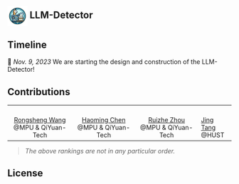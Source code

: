
## <img src="assets/logo.png" style="vertical-align: middle; width: 45px;"> LLM-Detector

## Timeline

📢 *Nov. 9, 2023* We are starting the design and construction of the LLM-Detector!

## Contributions


||   |   ||
|:-:|:-:|:-:|:-|
|<img src="https://avatars.githubusercontent.com/u/55651568?v=4" alt="" width="40"/>|<img src="https://avatars.githubusercontent.com/u/44778029?v=4" alt="" width="40"/>|<img src="https://avatars.githubusercontent.com/u/42091637?v=4" alt="" width="40"/>|<img src="https://avatars.githubusercontent.com/u/38195038?v=4" alt="" width="40"/>|
| [Rongsheng Wang](https://github.com/WangRongsheng) </br>@MPU & QiYuan-Tech | [Haoming Chen](https://github.com/uxfion) </br>@MPU & QiYuan-Tech | [Ruizhe Zhou](https://github.com/RetroZhou) </br>@MPU & QiYuan-Tech |[Jing Tang](https://github.com/vaew) </br>@HUST |


<!--
<table>
  <tr>
    <td width= "165"><img src="https://avatars.githubusercontent.com/u/55651568?v=4" alt="Chat_haruhi" width="160"></td>
    <td>
      <h2><a href="https://github.com/WangRongsheng"> Rongsheng Wang </a> @MPU & QiYuan-Tech </h2>
      <p> 项目发起者, 数据采集 </p>
    </td>
  </tr>
</table>

<table>
  <tr>
    <td width= "165"><img src="https://avatars.githubusercontent.com/u/44778029?v=4" alt="Chat_haruhi" width="160"></td>
    <td>
      <h2><a href="https://github.com/uxfion"> Haoming Chen </a> @MPU & QiYuan-Tech </h2>
      <p> 数据采集 </p>
    </td>
  </tr>
</table>

<table>
  <tr>
    <td width= "165"><img src="https://avatars.githubusercontent.com/u/42091637?v=4" alt="Chat_haruhi" width="160"></td>
    <td>
      <h2><a href="https://github.com/RetroZhou"> Ruizhe Zhou </a> @MPU & QiYuan-Tech </h2>
      <p> 数据采集 </p>
    </td>
  </tr>
</table>
-->

<!--
**Institutions**
||||
|:-:|:-:|:-:|
|[QiYuan](https://github.com/QiYuan-tech)|[MPU](https://www.mpu.edu.mo/zh/index.php)|[HUST](https://www.hust.edu.cn/)|
|<img src="https://avatars.githubusercontent.com/u/149642553?s=200&v=4" alt="" width="40"/>|<img src="https://upload.wikimedia.org/wikipedia/commons/thumb/e/ee/Macao_Polytechnic_University_logo.svg/150px-Macao_Polytechnic_University_logo.svg.png" alt="" width="40"/>|<img src="https://upload.wikimedia.org/wikipedia/zh/thumb/a/ab/Huazhong_University_of_Science_%26_Technology_logo.svg/230px-Huazhong_University_of_Science_%26_Technology_logo.svg.png" alt="" width="40"/>|
-->

> *The above rankings are not in any particular order.*

## License
